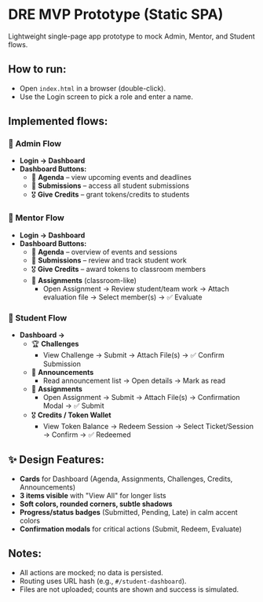 # DRE MVP Prototype (Static SPA)

Lightweight single-page app prototype to mock Admin, Mentor, and Student flows.

## How to run:
- Open `index.html` in a browser (double-click).
- Use the Login screen to pick a role and enter a name.

## Implemented flows:

### 🔹 Admin Flow
- **Login → Dashboard**
- **Dashboard Buttons:**
  - 📅 **Agenda** – view upcoming events and deadlines
  - 📂 **Submissions** – access all student submissions  
  - 🎖️ **Give Credits** – grant tokens/credits to students

### 🔹 Mentor Flow
- **Login → Dashboard**
- **Dashboard Buttons:**
  - 📅 **Agenda** – overview of events and sessions
  - 📂 **Submissions** – review and track student work
  - 🎖️ **Give Credits** – award tokens to classroom members
  - 📘 **Assignments** (classroom-like)
    - Open Assignment → Review student/team work → Attach evaluation file → Select member(s) → ✅ Evaluate

### 🔹 Student Flow
- **Dashboard →**
  - 🏆 **Challenges**
    - View Challenge → Submit → Attach File(s) → ✅ Confirm Submission
  - 📢 **Announcements**
    - Read announcement list → Open details → Mark as read
  - 📘 **Assignments**
    - Open Assignment → Submit → Attach File(s) → Confirmation Modal → ✅ Submit
  - 🎖️ **Credits / Token Wallet**
    - View Token Balance → Redeem Session → Select Ticket/Session → Confirm → ✅ Redeemed

## ✨ Design Features:
- **Cards** for Dashboard (Agenda, Assignments, Challenges, Credits, Announcements)
- **3 items visible** with "View All" for longer lists
- **Soft colors, rounded corners, subtle shadows**
- **Progress/status badges** (Submitted, Pending, Late) in calm accent colors
- **Confirmation modals** for critical actions (Submit, Redeem, Evaluate)

## Notes:
- All actions are mocked; no data is persisted.
- Routing uses URL hash (e.g., `#/student-dashboard`).
- Files are not uploaded; counts are shown and success is simulated.